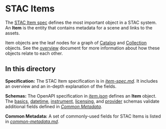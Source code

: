 # STAC Items

The [STAC Item spec](item-spec.md) defines the most important object in a STAC system. An
**Item** is the entity that contains metadata for a scene and links to the assets. 

Item objects are the leaf nodes for a graph of [Catalog](../catalog-spec/catalog-spec.md) 
and [Collection](../collection-spec/collection-spec.md) objects. See the 
[overview](../overview.md) document for more information about how these objects relate 
to each other.

## In this directory

**Specification:** The STAC Item specification is in 
*[item-spec.md](item-spec.md)*. It includes an overview and an in-depth explanation of the fields.

**Schemas:** The OpenAPI specification in *[item.json](json-schema/item.json)* 
defines an **Item** object. The [basics](json-schema/basics.json), 
[datetime](json-schema/datetime.json), [instrument](json-schema/instrument.json), 
[licensing](json-schema/licensing.json), and [provider](json-schema/provider.json)
schemas validate additional fields defined in *[Common Metadata](common-metadata.md)*.

**Common Metadata:** A set of commonly-used fields for STAC Items is listed in 
*[common-metadata.md](common-metadata.md)*.

